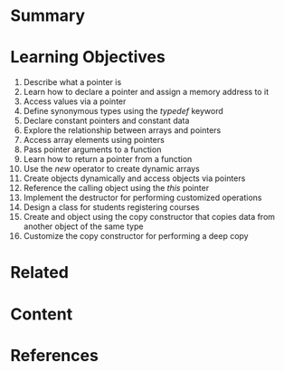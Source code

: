 # Summary

# Learning Objectives

1. Describe what a pointer is
2. Learn how to declare a pointer and assign a memory address to it
3. Access values via a pointer
4. Define synonymous types using the _typedef_ keyword
5. Declare constant pointers and constant data
6. Explore the relationship between arrays and pointers
7. Access array elements using pointers
8. Pass pointer arguments to a function
9. Learn how to return a pointer from a function
10. Use the _new_ operator to create dynamic arrays
11. Create objects dynamically and access objects via pointers
12. Reference the calling object using the _this_ pointer
13. Implement the destructor for performing customized operations
14. Design a class for students registering courses
15. Create and object using the copy constructor that copies data from another object of the same type
16. Customize the copy constructor for performing a deep copy

# Related

# Content

# References
